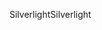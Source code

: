 <span data-ttu-id="f1701-101">Silverlight</span><span class="sxs-lookup"><span data-stu-id="f1701-101">Silverlight</span></span>